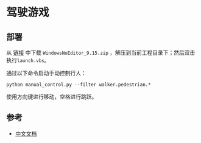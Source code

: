 # 驾驶游戏

## 部署
从 [链接](https://pan.baidu.com/s/1QNG1RGGb3jzv8N0d7vIFiw?pwd=hutb) 中下载 `WindowsNoEditor_9.15.zip` ，解压到当前工程目录下；然后双击执行`launch.vbs`。

通过以下命令启动手动控制行人：
```shell
python manual_control.py --filter walker.pedestrian.*
```
使用方向键进行移动，空格进行跳跃。

## 参考

* [中文文档](https://openhutb.github.io/carla_doc/)

